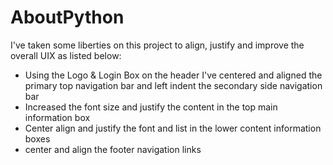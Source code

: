 # AboutPython
I've taken some liberties on this project to align, justify and improve the overall UIX as listed below:
 - Using the Logo & Login Box on the header I've centered and aligned the primary top navigation bar and left indent the secondary side navigation bar
 - Increased the font size and justify the content in the top main information box
 - Center align and justify the font and list in the lower content information boxes
 - center and align the footer navigation links
